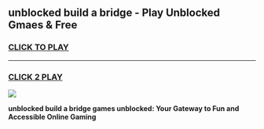 
## unblocked build a bridge - Play Unblocked Gmaes & Free
<h3>
<a href="https://news.freeplayer.one?title=unblocked_build_a_bridge&ref=16F">CLICK TO PLAY</a></h3>
<hr>

<h3>
<a href="https://news.freeplayer.one?title=unblocked_build_a_bridge&ref=16F">CLICK 2 PLAY</a>
  
</h3>

<a href="https://news.freeplayer.one?title=unblocked_build_a_bridge&ref=16F/"><img src="https://clearcache.store/games.png"></a>


**unblocked build a bridge games unblocked: Your Gateway to Fun and Accessible Online Gaming**
